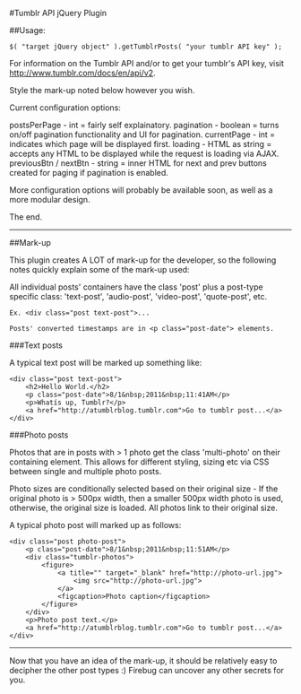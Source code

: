 #Tumblr API jQuery Plugin

##Usage:
 
	$( "target jQuery object" ).getTumblrPosts( "your tumblr API key" );

For information on the Tumblr API and/or to get your tumblr's API key, visit http://www.tumblr.com/docs/en/api/v2.

Style the mark-up noted below however you wish.

Current configuration options:

postsPerPage - int = fairly self explainatory.
pagination - boolean = turns on/off pagination functionality and UI for pagination.
currentPage - int = indicates which page will be displayed first.
loading - HTML as string = accepts any HTML to be displayed while the request is loading via AJAX.
previousBtn / nextBtn - string = inner HTML for next and prev buttons created for paging if pagination is enabled.

More configuration options will probably be available soon, as well as a more modular design.

The end.

------

##Mark-up

This plugin creates A LOT of mark-up for the developer, 
so the following notes quickly explain some of the mark-up used:

All individual posts' containers have the class 'post' plus a post-type specific class:
'text-post', 'audio-post', 'video-post', 'quote-post', etc.

	Ex. <div class="post text-post">...

	Posts' converted timestamps are in <p class="post-date"> elements.

###Text posts
	
A typical text post will be marked up something like:
	
	<div class="post text-post">
		<h2>Hello World.</h2>
		<p class="post-date">8/1&nbsp;2011&nbsp;11:41AM</p>
		<p>Whatís up, Tumblr?</p>
		<a href="http://atumblrblog.tumblr.com">Go to tumblr post...</a>
	</div>

###Photo posts
	
Photos that are in posts with > 1 photo get the class 'multi-photo' on their containing element.
This allows for different styling, sizing etc via CSS between single and multiple photo posts.

Photo sizes are conditionally selected based on their original size -
If the original photo is > 500px width, then a smaller 500px width photo is used,
otherwise, the original size is loaded. All photos link to their original size.

A typical photo post will marked up as follows:
	
	<div class="post photo-post">
		<p class="post-date">8/1&nbsp;2011&nbsp;11:51AM</p>
		<div class="tumblr-photos">
			<figure>
				<a title="" target="_blank" href="http://photo-url.jpg">
					<img src="http://photo-url.jpg">
				</a>
				<figcaption>Photo caption</figcaption>
			</figure>
		</div>
		<p>Photo post text.</p>
		<a href="http://atumblrblog.tumblr.com">Go to tumblr post...</a>
	</div>	

------
	
Now that you have an idea of the mark-up, it should be relatively easy to decipher the other post types :)
Firebug can uncover any other secrets for you.